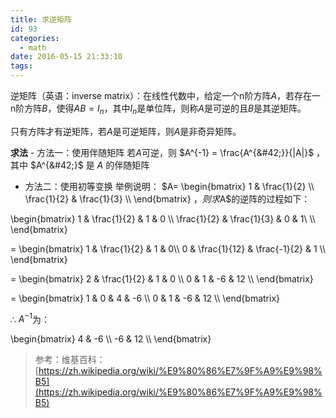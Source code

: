 ```yaml
---
title: 求逆矩阵
id: 93
categories:
  - math
date: 2016-05-15 21:33:10
tags:
---
```


逆矩阵（英语：inverse matrix）：在线性代数中，给定一个n阶方阵$A$，若存在一n阶方阵$B$，使得$AB=I_n$，其中$I_n$是单位阵，则称$A$是可逆的且$B$是其逆矩阵。

只有方阵才有逆矩阵，若$A$是可逆矩阵，则$A$是非奇异矩阵。

**求法** - 方法一：使用伴随矩阵 若$A$可逆，则 $A^{-1} = \frac{A^{&#42;}}{|A|}$ ，其中 $A^{&#42;}$ 是 $A$ 的伴随矩阵

*   方法二：使用初等变换 举例说明： $A= \begin{bmatrix} 1 &amp; \frac{1}{2} &#92;&#92; \frac{1}{2} &amp; \frac{1}{3} &#92;&#92; \end{bmatrix} $，则求$A$的逆阵的过程如下：

\begin{bmatrix} 1 &amp; \frac{1}{2} &amp; 1 &amp; 0 &#92;&#92; \frac{1}{2} &amp; \frac{1}{3} &amp; 0 &amp; 1\ &#92;&#92; \end{bmatrix}

= \begin{bmatrix} 1 &amp; \frac{1}{2} &amp; 1 &amp; 0&#92;&#92; 0 &amp; \frac{1}{12} &amp; \frac{-1}{2} &amp; 1 &#92;&#92; \end{bmatrix}

= \begin{bmatrix} 2 &amp; \frac{1}{2} &amp; 1 &amp; 0 &#92;&#92; 0 &amp; 1 &amp; -6 &amp; 12 &#92;&#92; \end{bmatrix}

= \begin{bmatrix} 1 &amp; 0 &amp; 4 &amp; -6 &#92;&#92; 0 &amp; 1 &amp; -6 &amp; 12 &#92;&#92; \end{bmatrix}

$\therefore$ $A^{-1}$为：

\begin{bmatrix} 4 &amp; -6 &#92;&#92; -6 &amp; 12 &#92;&#92; \end{bmatrix}

> 参考：维基百科：[https://zh.wikipedia.org/wiki/%E9%80%86%E7%9F%A9%E9%98%B5](https://zh.wikipedia.org/wiki/%E9%80%86%E7%9F%A9%E9%98%B5)